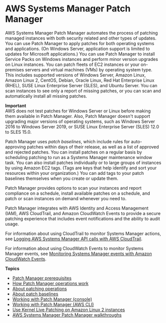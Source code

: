 # AWS Systems Manager Patch Manager<a name="systems-manager-patch"></a>

AWS Systems Manager Patch Manager automates the process of patching managed instances with both security related and other types of updates\. You can use Patch Manager to apply patches for both operating systems and applications\. \(On Windows Server, application support is limited to updates for Microsoft applications\.\) You can use Patch Manager to install Service Packs on Windows instances and perform minor version upgrades on Linux instances\. You can patch fleets of EC2 instances or your on\-premises servers and virtual machines \(VMs\) by operating system type\. This includes supported versions of Windows Server, Amazon Linux, Amazon Linux 2, CentOS, Debian, Oracle Linux, Red Hat Enterprise Linux \(RHEL\), SUSE Linux Enterprise Server \(SLES\), and Ubuntu Server\. You can scan instances to see only a report of missing patches, or you can scan and automatically install all missing patches\. 

**Important**  
AWS does not test patches for Windows Server or Linux before making them available in Patch Manager\. Also, Patch Manager doesn't support upgrading major versions of operating systems, such as Windows Server 2016 to Windows Server 2019, or SUSE Linux Enterprise Server \(SLES\) 12\.0 to SLES 15\.0\.

Patch Manager uses *patch baselines*, which include rules for auto\-approving patches within days of their release, as well as a list of approved and rejected patches\. You can install patches on a regular basis by scheduling patching to run as a Systems Manager maintenance window task\. You can also install patches individually or to large groups of instances by using Amazon EC2 tags\. \(Tags are keys that help identify and sort your resources within your organization\.\) You can add tags to your patch baselines themselves when you create or update them\. 

Patch Manager provides options to scan your instances and report compliance on a schedule, install available patches on a schedule, and patch or scan instances on demand whenever you need to\.

Patch Manager integrates with AWS Identity and Access Management \(IAM\), AWS CloudTrail, and Amazon CloudWatch Events to provide a secure patching experience that includes event notifications and the ability to audit usage\.

For information about using CloudTrail to monitor Systems Manager actions, see [Logging AWS Systems Manager API calls with AWS CloudTrail](monitoring-cloudtrail-logs.md)\.

For information about using CloudWatch Events to monitor Systems Manager events, see [Monitoring Systems Manager events with Amazon CloudWatch Events](monitoring-cloudwatch-events.md)\.

**Topics**
+ [Patch Manager prerequisites](patch-manager-prerequisites.md)
+ [How Patch Manager operations work](patch-manager-how-it-works.md)
+ [About patching operations](about-patching-operations.md)
+ [About patch baselines](about-patch-baselines.md)
+ [Working with Patch Manager \(console\)](sysman-patch-working.md)
+ [Working with Patch Manager \(AWS CLI\)](patch-manager-cli-commands.md)
+ [Use Kernel Live Patching on Amazon Linux 2 instances](kernel-live-patching.md)
+ [AWS Systems Manager Patch Manager walkthroughs](patch-walkthroughs.md)